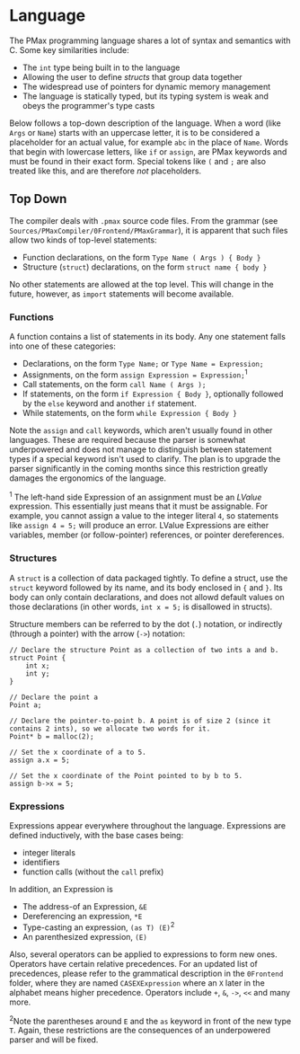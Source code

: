 #  Language

The PMax programming language shares a lot of syntax and semantics with C. Some key similarities include:
- The `int` type being built in to the language
- Allowing the user to define _structs_ that group data together
- The widespread use of pointers for dynamic memory management
- The language is statically typed, but its typing system is weak and obeys the programmer's type casts

Below follows a top-down description of the language. When a word (like `Args` or `Name`) starts with an uppercase letter, it is to be considered a placeholder for an actual value, for example `abc` in the place of `Name`. Words that begin with lowercase letters, like `if` or `assign`, are PMax keywords and must be found in their exact form. Special tokens like `(` and `;` are also treated like this, and are therefore _not_ placeholders.

## Top Down

The compiler deals with `.pmax` source code files. From the grammar (see `Sources/PMaxCompiler/0Frontend/PMaxGrammar`), it is apparent that such files allow two kinds of top-level statements:
- Function declarations, on the form `Type Name ( Args ) { Body }`
- Structure (`struct`) declarations, on the form `struct name { body }`

No other statements are allowed at the top level. This will change in the future, however, as `import` statements will become available.

### Functions

A function contains a list of statements in its body. Any one statement falls into one of these categories:
- Declarations, on the form `Type Name;` or `Type Name = Expression;`
- Assignments, on the form `assign Expression = Expression;`<sup>1</sup>
- Call statements, on the form `call Name ( Args );`
- If statements, on the form `if Expression { Body }`, optionally followed by the `else` keyword and another `if` statement.
- While statements, on the form `while Expression { Body }`

Note the `assign` and `call` keywords, which aren't usually found in other languages. These are required because the parser is somewhat underpowered and does not manage to distinguish between statement types if a special keyword isn't used to clarify. The plan is to upgrade the parser significantly in the coming months since this restriction greatly damages the ergonomics of the language.

<sup>1</sup> The left-hand side Expression of an assignment must be an _LValue_ expression. This essentially just means that it must be assignable. For example, you cannot assign a value to the integer literal `4`, so statements like `assign 4 = 5;` will produce an error. LValue Expressions are either variables, member (or follow-pointer) references, or pointer dereferences. 

### Structures

A `struct` is a collection of data packaged tightly. To define a struct, use the `struct` keyword followed by its name, and its body enclosed in `{` and `}`. Its body can only contain declarations, and does not allowd default values on those declarations (in other words, `int x = 5;` is disallowed in structs).

Structure members can be referred to by the dot (`.`) notation, or indirectly (through a pointer) with the arrow (`->`) notation:

```
// Declare the structure Point as a collection of two ints a and b.
struct Point {
    int x;
    int y;
}

// Declare the point a
Point a;

// Declare the pointer-to-point b. A point is of size 2 (since it contains 2 ints), so we allocate two words for it.
Point* b = malloc(2);

// Set the x coordinate of a to 5.
assign a.x = 5;

// Set the x coordinate of the Point pointed to by b to 5.
assign b->x = 5;
```

### Expressions

Expressions appear everywhere throughout the language. Expressions are defined inductively, with the base cases being:
- integer literals
- identifiers
- function calls (without the `call` prefix)

In addition, an Expression is
- The address-of an Expression, `&E`
- Dereferencing an expression, `*E`
- Type-casting an expression, `(as T) (E)`<sup>2</sup>
- An parenthesized expression, `(E)`

Also, several operators can be applied to expressions to form new ones. Operators have certain relative precedences. For an updated list of precedences, please refer to the grammatical description in the `0Frontend` folder, where they are named `CASEXExpression` where an `X` later in the alphabet means higher precedence. Operators include `+`, `&`, `->`, `<<` and many more.

<sup>2</sup>Note the parentheses around `E` and the `as` keyword in front of the new type `T`. Again, these restrictions are the consequences of an underpowered parser and will be fixed.
